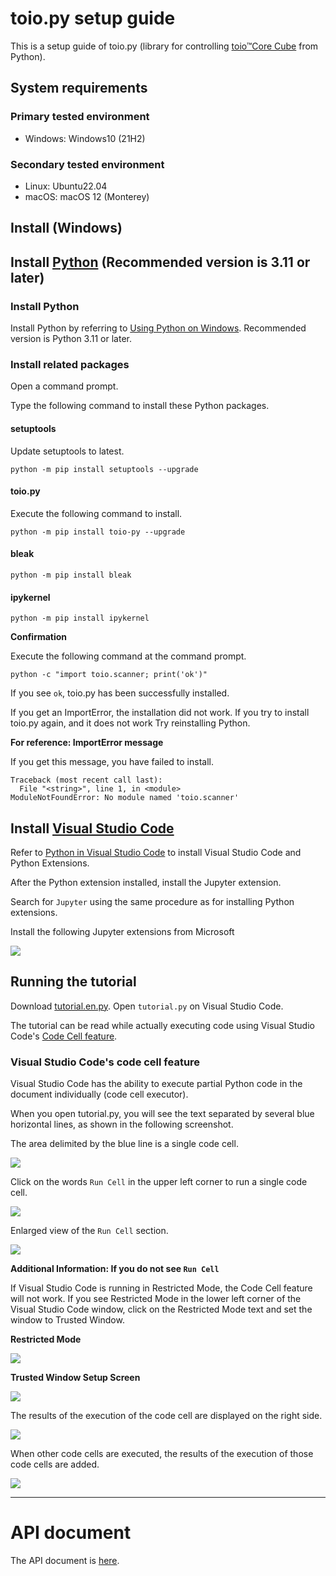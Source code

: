 # toio.py setup guide

This is a setup guide of toio.py (library for controlling [toio™Core Cube](https://toio.io/platform/cube/) from Python).

## System requirements

### Primary tested environment

- Windows: Windows10 (21H2)

### Secondary tested environment

- Linux: Ubuntu22.04
- macOS: macOS 12 (Monterey)

## Install (Windows)

## Install [Python](https://www.python.org/) (Recommended version is 3.11 or later)

### Install Python

Install Python by referring to [Using Python on Windows](https://docs.python.org/3/using/windows.html).
Recommended version is Python 3.11 or later.

### Install related packages

Open a command prompt.

Type the following command to install these Python packages.

#### setuptools

Update setuptools to latest.

```
python -m pip install setuptools --upgrade
```

#### toio.py

Execute the following command to install.

```
python -m pip install toio-py --upgrade
```

#### bleak

```
python -m pip install bleak
```

#### ipykernel

```
python -m pip install ipykernel
```


**Confirmation**

Execute the following command at the command prompt.

```
python -c "import toio.scanner; print('ok')"
```

If you see `ok`, toio.py has been successfully installed.

If you get an ImportError, the installation did not work.
If you try to install toio.py again, and it does not work
Try reinstalling Python.

**For reference: ImportError message**

If you get this message, you have failed to install.

```
Traceback (most recent call last):
  File "<string>", line 1, in <module>
ModuleNotFoundError: No module named 'toio.scanner'
```

## Install [Visual Studio Code](https://code.visualstudio.com/)

Refer to [Python in Visual Studio Code](https://code.visualstudio.com/docs/languages/python) to install Visual Studio Code and Python Extensions.

After the Python extension installed, install the Jupyter extension.

Search for `Jupyter` using the same procedure as for installing Python extensions.

Install the following Jupyter extensions from Microsoft

![](image/IMG-2022-12-08-13-58-34.png)

## Running the tutorial

Download [tutorial.en.py](https://github.com/toio/toio.py/releases/latest/download/tutorial.en.py).
Open `tutorial.py` on Visual Studio Code.

The tutorial can be read while actually executing code using Visual Studio Code's [Code Cell feature](https://code.visualstudio.com/docs/python/jupyter-support-py#_jupyter-code-cell).

### Visual Studio Code's code cell feature

Visual Studio Code has the ability to execute partial Python code in the document individually (code cell executor).

When you open tutorial.py, you will see the text separated by several blue horizontal lines, as shown in the following screenshot.

The area delimited by the blue line is a single code cell.

![](image/IMG-2023-01-06-09-38-30.png)

Click on the words `Run Cell` in the upper left corner to run a single code cell.

![](image/IMG-2023-01-06-09-39-00.png)

Enlarged view of the `Run Cell` section.

![](image/IMG-2023-01-06-09-41-19.png)

**Additional Information: If you do not see `Run Cell`**

If Visual Studio Code is running in Restricted Mode, the Code Cell feature will not work. If you see Restricted Mode in the lower left corner of the Visual Studio Code window, click on the Restricted Mode text and set the window to Trusted Window.

**Restricted Mode**

![](image/IMG-2022-12-05-09-46-13.png)

**Trusted Window Setup Screen**

![](image/IMG-2022-12-05-09-53-08.png)

The results of the execution of the code cell are displayed on the right side.

![](image/IMG-2023-01-06-09-39-51.png)

When other code cells are executed, the results of the execution of those code cells are added.

![](image/IMG-2023-01-06-09-40-03.png)

---

# API document

The API document is [here](https://toio.github.io/toio.py/).
